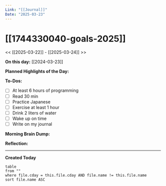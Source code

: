 ```yaml
---
Link: "[[Journal]]"
Date: "2025-03-23"
---
```


# [[1744330040-goals-2025]]

<< [[2025-03-22]] - [[2025-03-24]] >>

**On this day:** [[2024-03-23]]

**Planned Highlights of the Day:**

**To-Dos:**

- [ ] At least 6 hours of programming
- [ ] Read 30 min
- [ ] Practice Japanese
- [ ] Exercise at least 1 hour
- [ ] Drink 2 liters of water
- [ ] Wake up on time
- [ ] Write on my journal

**Morning Brain Dump:**

**Reflection:**

---

**Created Today**

```dataview
table
from ""
where file.cday = this.file.cday AND file.name != this.file.name
sort file.name ASC
```
